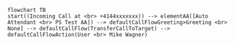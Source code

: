 ﻿```mermaid
flowchart TB
start((Incoming Call at <br> +4144xxxxxxx)) --> elementAA([Auto Attendant <br> PS Test AA]) --> defaultCallFlowGreeting>Greeting <br> None] --> defaultCallFlow(TransferCallToTarget) --> defaultCallFlowAction(User <br> Mike Wagner)


```
